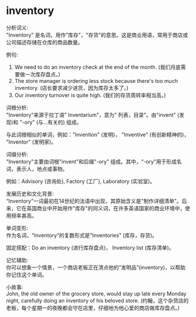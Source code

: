 # inventory

分析词义:  
"Inventory" 是名词，用作"库存"，"存货"的意思。这是商业用语，常用于商店或公司描述存储在仓库的商品数量。

  

例句:

  

1.  We need to do an inventory check at the end of the month. (我们月底需要做一次库存盘点。)
2.  The store manager is ordering less stock because there's too much inventory. (店长要求减少进货，因为库存太多了。)
3.  Our inventory turnover is quite high. (我们的存货周转率相当高。)

  

词根分析:  
"Inventory"来源于拉丁语" Inventarium"，意为" 列表，目录"。由"invent" (发现)和 "-ory" (与...有关的) 组成。

  

与此词根相似的单词，例如："Invention" (发明)， "Inventive" (有创新精神的)， "Inventor" (发明家)。

  

词缀分析:  
"Inventory"主要由词根"invent"和后缀"-ory" 组成。其中，“-ory”用于形成名词，表示人，地点或事物。

  

例如：Advisory (咨询处), Factory (工厂), Laboratory (实验室)。

  

发展历史和文化背景:  
“Inventory”一词最初在14世纪的法语中出现，其原始含义是"制作详细清单"。后来，它在英国商业中开始用作"库存"的同义词，在许多英语国家的商业环境中，使用频率甚高。

  

单词变形:  
作为名词，"Inventory"的复数形式是"Inventories" (库存，存货)。

  

固定搭配：Do an inventory (进行库存盘点)， Inventory list (库存清单)。

  

记忆辅助:  
你可以想象一个情景，一个商店老板正在清点他的“发明品”(inventory)，以帮助你记住这个单词。

  

小故事:  
John, the old owner of the grocery store, would stay up late every Monday night, carefully doing an inventory of his beloved store. (约翰，这个杂货店的老板，每个星期一的夜晚都会守在店里，仔细地为他心爱的商店做库存盘点。)
